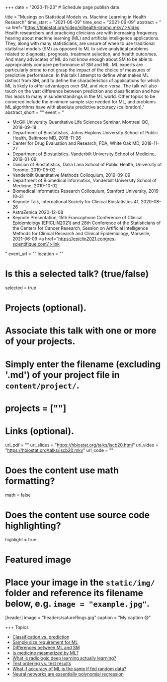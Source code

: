+++
date = "2020-11-23"  # Schedule page publish date.

title = "Musings on Statistical Models vs. Machine Learning in Health Research"
time_start = "2021-06-09"
time_end   = "2021-06-09"
abstract = "<a href=\"https://hbiostat.org/video/mlhealth-promo.mkv\">Video</a><br>Health researchers and practicing clinicians are with increasing frequency hearing about machine learning (ML) and artificial intelligence applications.  They, along with many statisticians, are unsure of when to use traditional statistical models (SM) as opposed to ML to solve analytical problems related to diagnosis, prognosis, treatment selection, and health outcomes.  And many advocates of ML do not know enough about SM to be able to appropriately compare performance of SM and ML.  ML experts are particularly prone to not grasp the impact of the choice of measures of predictive performance.  In this talk I attempt to define what makes ML distinct from SM, and to define the characteristics of applications for which ML is likely to offer advantages over SM, and vice-versa.  The talk will also touch on the vast difference between prediction and classification and how this leads to many misunderstandings in the ML world.  Other topics to be convered include the minimum sample size needed for ML, and problems ML algorithms have with absolute predictive accuracy (calibration)."
abstract_short = ""
event = "<ul><li>McGill University Quantitative Life Sciences Seminar, Montreal QC, 2018-09-18</li><li>Department of Biostatistics, Johns Hopkins University School of Public Health, Baltimore MD, 2018-11-26</li><li>Center for Drug Evaluation and Research, FDA, White Oak MD, 2018-11-27</li><li>Department of Biostatistics, Vanderbilt University School of Medicine, 2019-01-09</li><li>Division of Biostatistics, Dalla Lana School of Public Health, University of Toronto, 2019-05-02</li><li>Vanderbilt Quantitative Methods Colloquium, 2019-09-09</li><li>Department of Biomedical Informatics, Vanderbilt University School of Medicine, 2019-10-02</li><li>Biomedical Informatics Research Colloquium, Stanford University, 2019-10-31</li><li>Keynote Talk, International Society for Clinical Biostatistics 41, 2020-08-26</li><li>AstraZenica 2020-12-08</li><li>Keynote Presentation, 15th Francophone Conference of Clinical Epidemiology (EPICLIN2021) and 28th Conference of the Statisticians of the Centers for Cancer Research, Session on Artificial Intelligence Methods for Clinical Research and Clinical Epidemiology, Marseille, 2021-06-09 <a href=\"https://epiclin2021.congres-scientifique.com\">link</a></li></ul>"
event_url = ""
location = ""

# Is this a selected talk? (true/false)
selected = true

# Projects (optional).
#   Associate this talk with one or more of your projects.
#   Simply enter the filename (excluding '.md') of your project file in `content/project/`.
# projects = [""]

# Links (optional).
url_pdf = ""
url_slides = "https://hbiostat.org/talks/iscb20.html"
url_video = "https://hbiostat.org/talks/iscb20.mkv"
url_code = ""

# Does the content use math formatting?
math = false

# Does the content use source code highlighting?
highlight = true

# Featured image
# Place your image in the `static/img/` folder and reference its filename below, e.g. `image = "example.jpg"`.
[header]
image = "headers/saturnRings.jpg"
caption = "My caption :smile:"

+++
Topics

* [Classification vs. prediction](/post/classification)
* [Sample size requirement for ML](/post/ml-sample-size)
* [Differences between ML and SM](/post/stat-ml)
* [Is medicine mesmerized by ML?](/post/medml)
* [What is radiologic deep learning actually learning?](https://medium.com/@jrzech/what-are-radiological-deep-learning-models-actually-learning-f97a546c5b98)
* [Test ordering vs. test results](https://www.bmj.com/content/361/bmj.k1479)
* [What if accuracy of ML is the same if fed random data?](https://blogs.sciencemag.org/pipeline/archives/2018/11/20/machine-learning-be-careful-what-you-ask-for)
* [Neural networks are essentially polynomial regression](https://matloff.wordpress.com/2018/06/20/neural-networks-are-essentially-polynomial-regression)
